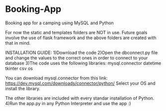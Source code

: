 # Booking-App
Booking app for a camping using MySQL and Python

For now the static and templates folders are NOT in use. 
Future goals involve the use of flask framework and the above folders are created with that in mind.

INSTALLATION GUIDE:
1)Download the code
2)Open the dbconnect.py file and change the values to the correct ones in order to connect to your database
3)The code uses the following libraries:
    mysql.connector
    datetime
    tkinter
    csv
    os
    
You can download mysql.connector from this link: https://dev.mysql.com/downloads/connector/python/
  Select your OS and install the library.

The other libraries are included with every standar installation of Python. 		
4)Run the app.py in any Python Interpreter and use the app :)

